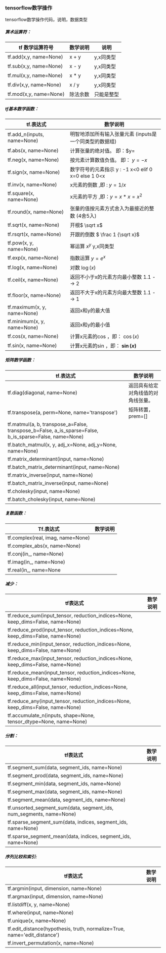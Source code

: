 ### tensorflow数学操作

tensorflow数学操作代码，说明，数据类型

##### 算术运算符：

| tf 数学运算符号        | 数学说明 | 说明       |
| ---------------------- | -------- | ---------- |
| tf.add(x,y, name=None) | x + y    | y,x同类型  |
| tf.sub(x,y, name=None) | x - y    | y,x同类型  |
| tf.mul(x,y, name=None) | x * y    | y,x同类型  |
| tf.div(x,y, name=None) | x / y    | y,x同类型  |
| tf.mod(x,y, name=None) | 除法余数 | 只能是整型 |

##### tf基本数学函数：

| tf.表达式                   | 数学说明                                                |
| --------------------------- | ------------------------------------------------------- |
| tf.add_n(inputs, name=None) | 明智地添加所有输入张量元素 (inputs是一个同类型的数据组) |
| tf.abs(x, name=None)        | 计算张量的绝对值。  即：$y=                             |
| tf.neg(x, name=None)        | 按元素计算数值负值。 即： $y=-x$                        |
| tf.sign(x, name=None)       | 数字符号的元素指示 y : -1 x<0 elif 0 x=0 else 1 0<x     |
| tf.inv(x, name=None)        | x元素的倒数 ,即 : $y = 1/x$                             |
| tf.square(x, name=None)     | x元素的平方 ,即：$y=x*x=x^2$                            |
| tf.round(x, name=None)      | 张量的值按元素方式舍入为最接近的整数 (4舍5入)           |
| tf.sqrt(x, name=None)       | 开根$ \sqrt x$                                          |
| tf.rsqrt(x, name=None)      | 开跟的倒数 $ \frac 1 {\sqrt x}$                         |
| tf.pow(x, y, name=None)     | 幂运算 $x^y$  y,x同类型                                 |
| tf.exp(x, name=None)        | 指数运算  $y=e^x$                                       |
| tf.log(x, name=None)        | 对数 $\log(x)$                                          |
| tf.ceil(x, name=None)       | 返回不小于x的元素方向最小整数  1.1 -->  2               |
| tf.floor(x, name=None)      | 返回不大于x的元素方向最大整数  1.1 --> 1                |
| tf.maximum(x, y, name=None) | 返回x和y的最大值                                        |
| tf.minimum(x, y, name=None) | 返回x和y的最小值                                        |
| tf.cos(x, name=None)        | 计算x元素的cos ，即： $\cos(x)$                         |
| tf.sin(x, name=None)        | 计算x元素的sin ，即： **$\sin(x)$**                     |

##### 矩阵数学函数：

| tf.表达式                                                    | 数学说明                           |
| ------------------------------------------------------------ | ---------------------------------- |
| tf.diag(diagonal, name=None)                                 | 返回具有给定对角线值的对角线张量。 |
| tf.transpose(a, perm=None, name='transpose')                 | 矩阵转置，prem=[]                  |
| tf.matmul(a, b, transpose_a=False, transpose_b=False, a_is_sparse=False, b_is_sparse=False, name=None) |                                    |
| tf.batch_matmul(x, y, adj_x=None, adj_y=None, name=None)     |                                    |
| tf.matrix_determinant(input, name=None)                      |                                    |
| tf.batch_matrix_determinant(input, name=None)                |                                    |
| tf.matrix_inverse(input, name=None)                          |                                    |
| tf.batch_matrix_inverse(input, name=None)                    |                                    |
| tf.cholesky(input, name=None)                                |                                    |
| tf.batch_cholesky(input, name=None)                          |                                    |

##### 复数函数：

| Tf.表达式                         | 数学说明 |
| --------------------------------- | -------- |
| tf.complex(real, imag, name=None) |          |
| tf.complex_abs(x, name=None)      |          |
| tf.conj(in_, name=None)           |          |
| tf.imag(in_, name=None)           |          |
| tf.real(in_, name=None            |          |

##### 减少：

| tf表达式                                                     | 数学说明 |
| ------------------------------------------------------------ | -------- |
| tf.reduce_sum(input_tensor, reduction_indices=None, keep_dims=False, name=None) |          |
| tf.reduce_prod(input_tensor, reduction_indices=None, keep_dims=False, name=None) |          |
| tf.reduce_min(input_tensor, reduction_indices=None, keep_dims=False, name=None) |          |
| tf.reduce_max(input_tensor, reduction_indices=None, keep_dims=False, name=None) |          |
| tf.reduce_mean(input_tensor, reduction_indices=None, keep_dims=False, name=None) |          |
| tf.reduce_all(input_tensor, reduction_indices=None, keep_dims=False, name=None) |          |
| tf.reduce_any(input_tensor, reduction_indices=None, keep_dims=False, name=None) |          |
| tf.accumulate_n(inputs, shape=None, tensor_dtype=None, name=None) |          |

##### 分割：

| tf表达式                                                     | 数学说明 |
| ------------------------------------------------------------ | -------- |
| tf.segment_sum(data, segment_ids, name=None)                 |          |
| tf.segment_prod(data, segment_ids, name=None)                |          |
| tf.segment_min(data, segment_ids, name=None)                 |          |
| tf.segment_max(data, segment_ids, name=None)                 |          |
| tf.segment_mean(data, segment_ids, name=None)                |          |
| tf.unsorted_segment_sum(data, segment_ids, num_segments, name=None) |          |
| tf.sparse_segment_sum(data, indices, segment_ids, name=None) |          |
| tf.sparse_segment_mean(data, indices, segment_ids, name=None) |          |

##### 序列比较和索引:

| tf表达式                                                     | 数学说明 |
| ------------------------------------------------------------ | -------- |
| tf.argmin(input, dimension, name=None)                       |          |
| tf.argmax(input, dimension, name=None)                       |          |
| tf.listdiff(x, y, name=None)                                 |          |
| tf.where(input, name=None)                                   |          |
| tf.unique(x, name=None)                                      |          |
| tf.edit_distance(hypothesis, truth, normalize=True, name='edit_distance') |          |
| tf.invert_permutation(x, name=None)                          |          |

